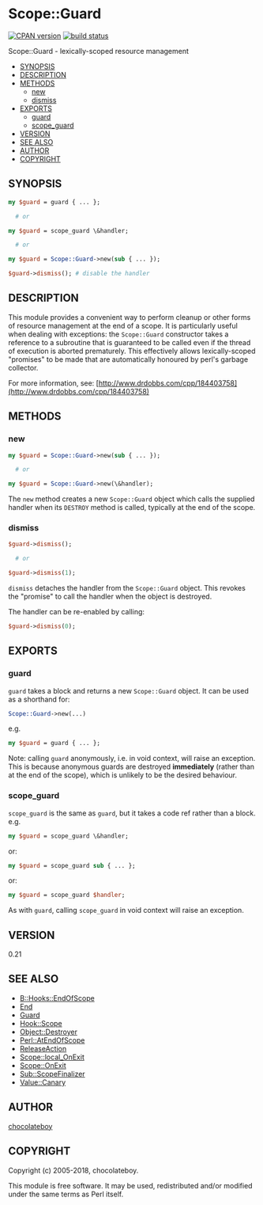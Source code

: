 # Scope::Guard

[![CPAN version](https://badge.fury.io/pl/Scope-Guard.svg)](http://badge.fury.io/pl/Scope-Guard)
[![build status](https://secure.travis-ci.org/chocolateboy/Scope-Guard.svg)](http://travis-ci.org/chocolateboy/Scope-Guard)

Scope::Guard - lexically-scoped resource management

<!-- START doctoc generated TOC please keep comment here to allow auto update -->
<!-- DON'T EDIT THIS SECTION, INSTEAD RE-RUN doctoc TO UPDATE -->

- [SYNOPSIS](#synopsis)
- [DESCRIPTION](#description)
- [METHODS](#methods)
  - [new](#new)
  - [dismiss](#dismiss)
- [EXPORTS](#exports)
  - [guard](#guard)
  - [scope\_guard](#scope_guard)
- [VERSION](#version)
- [SEE ALSO](#see-also)
- [AUTHOR](#author)
- [COPYRIGHT](#copyright)

<!-- END doctoc generated TOC please keep comment here to allow auto update -->

## SYNOPSIS

```perl
my $guard = guard { ... };

  # or

my $guard = scope_guard \&handler;

  # or

my $guard = Scope::Guard->new(sub { ... });

$guard->dismiss(); # disable the handler
```

## DESCRIPTION

This module provides a convenient way to perform cleanup or other forms of resource
management at the end of a scope. It is particularly useful when dealing with exceptions:
the `Scope::Guard` constructor takes a reference to a subroutine that is guaranteed to
be called even if the thread of execution is aborted prematurely. This effectively allows
lexically-scoped "promises" to be made that are automatically honoured by perl's garbage
collector.

For more information, see: [http://www.drdobbs.com/cpp/184403758](http://www.drdobbs.com/cpp/184403758)

## METHODS

### new

```perl
my $guard = Scope::Guard->new(sub { ... });

  # or

my $guard = Scope::Guard->new(\&handler);
```

The `new` method creates a new `Scope::Guard` object which calls the supplied handler when its `DESTROY` method is
called, typically at the end of the scope.

### dismiss

```perl
$guard->dismiss();

  # or

$guard->dismiss(1);
```

`dismiss` detaches the handler from the `Scope::Guard` object. This revokes the "promise" to call the
handler when the object is destroyed.

The handler can be re-enabled by calling:

```perl
$guard->dismiss(0);
```

## EXPORTS

### guard

`guard` takes a block and returns a new `Scope::Guard` object. It can be used
as a shorthand for:

```perl
Scope::Guard->new(...)
```

e.g.

```perl
my $guard = guard { ... };
```

Note: calling `guard` anonymously, i.e. in void context, will raise an exception.
This is because anonymous guards are destroyed **immediately**
(rather than at the end of the scope), which is unlikely to be the desired behaviour.

### scope_guard

`scope_guard` is the same as `guard`, but it takes a code ref rather than a block.
e.g.

```perl
my $guard = scope_guard \&handler;
```

or:

```perl
my $guard = scope_guard sub { ... };
```

or:

```perl
my $guard = scope_guard $handler;
```

As with `guard`, calling `scope_guard` in void context will raise an exception.

## VERSION

0.21

## SEE ALSO

- [B::Hooks::EndOfScope](https://metacpan.org/pod/B::Hooks::EndOfScope)
- [End](https://metacpan.org/pod/End)
- [Guard](https://metacpan.org/pod/Guard)
- [Hook::Scope](https://metacpan.org/pod/Hook::Scope)
- [Object::Destroyer](https://metacpan.org/pod/Object::Destroyer)
- [Perl::AtEndOfScope](https://metacpan.org/pod/Perl::AtEndOfScope)
- [ReleaseAction](https://metacpan.org/pod/ReleaseAction)
- [Scope::local\_OnExit](https://metacpan.org/pod/Scope::local_OnExit)
- [Scope::OnExit](https://metacpan.org/pod/Scope::OnExit)
- [Sub::ScopeFinalizer](https://metacpan.org/pod/Sub::ScopeFinalizer)
- [Value::Canary](https://metacpan.org/pod/Value::Canary)

## AUTHOR

[chocolateboy](mailto:chocolate@cpan.org)

## COPYRIGHT

Copyright (c) 2005-2018, chocolateboy.

This module is free software. It may be used, redistributed and/or modified under the same terms
as Perl itself.
